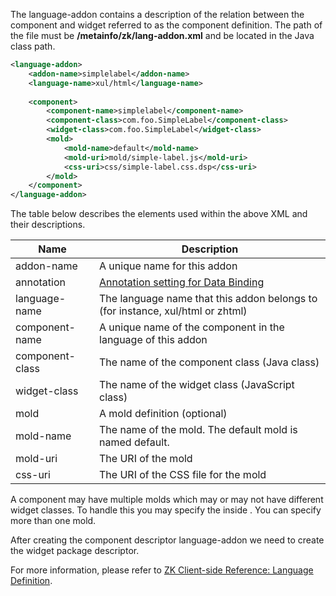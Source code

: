 The language-addon contains a description of the relation between the
component and widget referred to as the component definition. The path
of the file must be **/metainfo/zk/lang-addon.xml** and be located in
the Java class path.

```xml
<language-addon>
    <addon-name>simplelabel</addon-name>
    <language-name>xul/html</language-name>
 
    <component>
        <component-name>simplelabel</component-name>
        <component-class>com.foo.SimpleLabel</component-class>
        <widget-class>com.foo.SimpleLabel</widget-class>
        <mold>
            <mold-name>default</mold-name>
            <mold-uri>mold/simple-label.js</mold-uri>
            <css-uri>css/simple-label.css.dsp</css-uri>
        </mold>
    </component>
</language-addon>
```

The table below describes the elements used within the above XML and
their descriptions.

| Name            | Description                                                                                      |
|-----------------|--------------------------------------------------------------------------------------------------|
| addon-name      | A unique name for this addon                                                                     |
| annotation      | [Annotation setting for Data Binding]({{site.baseurl}}/zk_component_ref/annotation/data_binding) |
| language-name   | The language name that this addon belongs to (for instance, xul/html or zhtml)                   |
| component-name  | A unique name of the component in the language of this addon                                     |
| component-class | The name of the component class (Java class)                                                     |
| widget-class    | The name of the widget class (JavaScript class)                                                  |
| mold            | A mold definition (optional)                                                                     |
| mold-name       | The name of the mold. The default mold is named default.                                         |
| mold-uri        | The URI of the mold                                                                              |
| css-uri         | The URI of the CSS file for the mold                                                             |

A component may have multiple molds which may or may not have different
widget classes. To handle this you may specify the **<widget-class>**
inside **<mold>**. You can specify more than one mold.

After creating the component descriptor language-addon we need to create
the widget package descriptor.

For more information, please refer to [ZK Client-side Reference:
Language
Definition]({{site.baseurl}}/zk_client_side_ref/language_definition).
